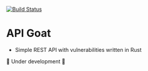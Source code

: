 [![Build Status](https://travis-ci.com/stefan-prokop-cz/api-goat.svg?branch=master)](https://travis-ci.com/stefan-prokop-cz/api-goat)

# API Goat

- Simple REST API with vulnerabilities written in Rust

:construction: Under development :construction:
